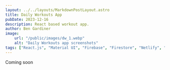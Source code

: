 ```yaml
---
layout: ../../layouts/MarkdownPostLayout.astro
title: Daily Workouts App
pubDate: 2023-12-16
description: React based workout app.
author: Ben Gardiner
image:
    url: "/public/images/dw_1.webp"
    alt: "Daily Workouts app screenshots"
tags: ["React.js", "Material UI", "Firebase", "Firestore", "Netlify", "GitHub"]
---
```

Coming soon
